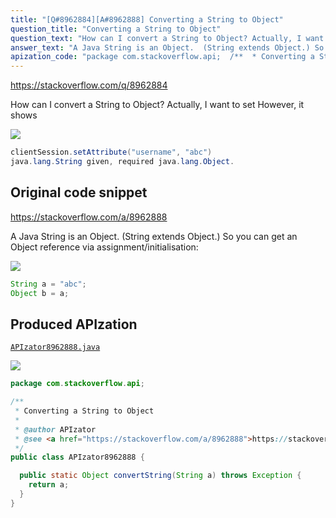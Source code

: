 ```yaml
---
title: "[Q#8962884][A#8962888] Converting a String to Object"
question_title: "Converting a String to Object"
question_text: "How can I convert a String to Object? Actually, I want to set However, it shows"
answer_text: "A Java String is an Object.  (String extends Object.) So you can get an Object reference via assignment/initialisation:"
apization_code: "package com.stackoverflow.api;  /**  * Converting a String to Object  *  * @author APIzator  * @see <a href=\"https://stackoverflow.com/a/8962888\">https://stackoverflow.com/a/8962888</a>  */ public class APIzator8962888 {    public static Object convertString(String a) throws Exception {     return a;   } }"
---
```


https://stackoverflow.com/q/8962884

How can I convert a String to Object? Actually, I want to set
However, it shows


<div class="code-logo"><img src="/stackoverflow.png" /></div>

```java
clientSession.setAttribute("username", "abc")
java.lang.String given, required java.lang.Object.
```


## Original code snippet

https://stackoverflow.com/a/8962888

A Java String is an Object.  (String extends Object.)
So you can get an Object reference via assignment/initialisation:

<div class="code-logo"><img src="/stackoverflow.png" /></div>

```java
String a = "abc";
Object b = a;
```

## Produced APIzation

[`APIzator8962888.java`](https://github.com/pasqualesalza/apization-temp/raw/main/data/search/APIzator8962888.java)

<div class="code-logo"><img src="/apizator.png" /></div>

```java
package com.stackoverflow.api;

/**
 * Converting a String to Object
 *
 * @author APIzator
 * @see <a href="https://stackoverflow.com/a/8962888">https://stackoverflow.com/a/8962888</a>
 */
public class APIzator8962888 {

  public static Object convertString(String a) throws Exception {
    return a;
  }
}

```